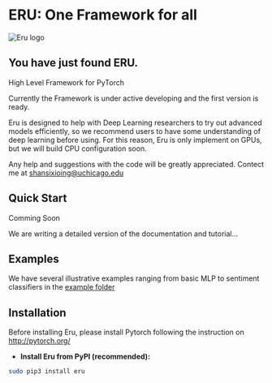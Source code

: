 # ERU: One Framework for all

![Eru logo](https://s3.amazonaws.com/aws-website-shawnshancom-tm5f7/eru.png)

## You have just found ERU.

High Level Framework for PyTorch

Currently the Framework is under active developing and the first version is ready. 

Eru is designed to help with Deep Learning researchers to try out advanced models efficiently, so we recommend users to have some understanding of deep learning before using. For this reason, Eru is only implement on GPUs, but we will build CPU configuration soon. 

Any help and suggestions with the code will be greatly appreciated. Contect me at shansixioing@uchicago.edu

## Quick Start
Comming Soon

We are writing a detailed version of the documentation and tutorial...

## Examples
We have several illustrative examples ranging from basic MLP to sentiment classifiers in the [example folder](https://github.com/Shawn-Shan/Eru/tree/master/examples)

## Installation

Before installing Eru, please install Pytorch following the instruction on http://pytorch.org/

- **Install Eru from PyPI (recommended):**

```sh
sudo pip3 install eru
```
